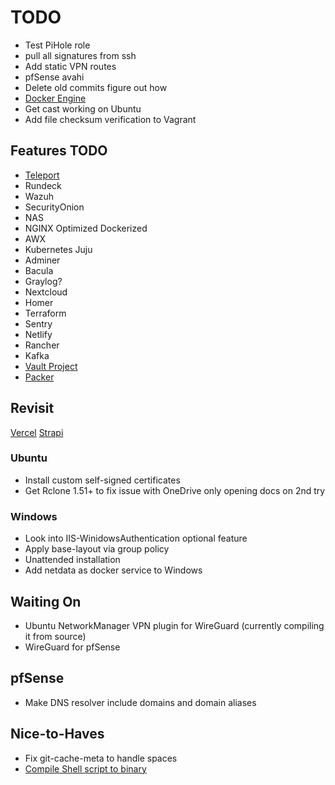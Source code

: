 # TODO

* Test PiHole role
* pull all signatures from ssh
* Add static VPN routes
* pfSense avahi
* Delete old commits figure out how
* [Docker Engine](https://docs.docker.com/engine/reference/commandline/save/)
* Get cast working on Ubuntu
* Add file checksum verification to Vagrant

## Features TODO

* [Teleport](https://github.com/gravitational/teleport)
* Rundeck
* Wazuh
* SecurityOnion
* NAS
* NGINX Optimized Dockerized
* AWX
* Kubernetes Juju
* Adminer
* Bacula
* Graylog?
* Nextcloud
* Homer
* Terraform
* Sentry
* Netlify
* Rancher
* Kafka
* [Vault Project](https://www.vaultproject.io/)
* [Packer](https://www.packer.io/)

## Revisit

[Vercel](https://vercel.com/)
[Strapi](https://strapi.io/pricing)

### Ubuntu

* Install custom self-signed certificates
* Get Rclone 1.51+ to fix issue with OneDrive only opening docs on 2nd try

### Windows

* Look into IIS-WinidowsAuthentication optional feature
* Apply base-layout via group policy
* Unattended installation
* Add netdata as docker service to Windows

## Waiting On

* Ubuntu NetworkManager VPN plugin for WireGuard (currently compiling it from source)
* WireGuard for pfSense

## pfSense

* Make DNS resolver include domains and domain aliases

## Nice-to-Haves

* Fix git-cache-meta to handle spaces
* [Compile Shell script to binary](https://stackoverflow.com/questions/6423007/how-to-compile-a-linux-shell-script-to-be-a-standalone-executable-binary-i-e)